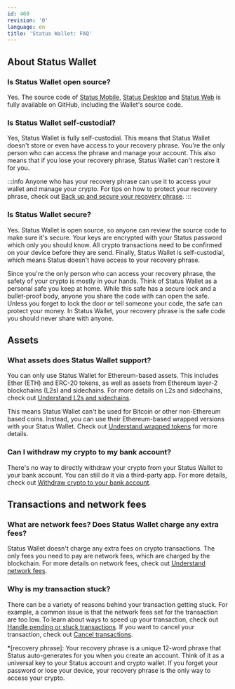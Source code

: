 ```yaml
---
id: 460
revision: '0'
language: en
title: 'Status Wallet: FAQ'
---
```


## About Status Wallet

### Is Status Wallet open source?

Yes. The source code of [Status Mobile](https://github.com/status-im/status-mobile), [Status Desktop](https://github.com/status-im/status-desktop) and [Status Web](https://github.com/status-im/status-web) is fully available on GitHub, including the Wallet's source code.

### Is Status Wallet self-custodial?

Yes, Status Wallet is fully self-custodial. This means that Status Wallet doesn't store or even have access to your recovery phrase. You're the only person who can access the phrase and manage your account. This also means that if you lose your recovery phrase, Status Wallet can't restore it for you.

:::info
Anyone who has your recovery phrase can use it to access your wallet and manage your crypto. For tips on how to protect your recovery phrase, check out [Back up and secure your recovery phrase](../your-profile-and-preferences/back-up-and-secure-your-recovery-phrase).
:::

### Is Status Wallet secure?

Yes. Status Wallet is open source, so anyone can review the source code to make sure it's secure. Your keys are encrypted with your Status password which only you should know. All crypto transactions need to be confirmed on your device before they are send. Finally, Status Wallet is self-custodial, which means Status doesn't have access to your recovery phrase.

Since you're the only person who can access your recovery phrase, the safety of your crypto is mostly in your hands. Think of Status Wallet as a personal safe you keep at home. While this safe has a secure lock and a bullet-proof body, anyone you share the code with can open the safe. Unless you forget to lock the door or tell someone your code, the safe can protect your money. In Status Wallet, your recovery phrase is the safe code you should never share with anyone.

## Assets

### What assets does Status Wallet support?

You can only use Status Wallet for Ethereum-based assets. This includes Ether (ETH) and ERC-20 tokens, as well as assets from Ethereum layer-2 blockchains (L2s) and sidechains. For more details on L2s and sidechains, check out [Understand L2s and sidechains](./understand-l2s-and-sidechains).

This means Status Wallet can't be used for Bitcoin or other non-Ethereum based coins. Instead, you can use their Ethereum-based wrapped versions with your Status Wallet. Check out [Understand wrapped tokens](./understand-wrapped-tokens) for more details.

### Can I withdraw my crypto to my bank account?

There's no way to directly withdraw your crypto from your Status Wallet to your bank account. You can still do it via a third-party app. For more details, check out [Withdraw crypto to your bank account](./withdraw-crypto-to-your-bank-account).

## Transactions and network fees

### What are network fees? Does Status Wallet charge any extra fees?

Status Wallet doesn't charge any extra fees on crypto transactions. The only fees you need to pay are network fees, which are charged by the blockchain. For more details on network fees, check out [Understand network fees](./understand-network-fees).

### Why is my transaction stuck?

There can be a variety of reasons behind your transaction getting stuck. For example, a common issue is that the network fees set for the transaction are too low. To learn about ways to speed up your transaction, check out [Handle pending or stuck transactions](./handle-pending-or-stuck-transactions). If you want to cancel your transaction, check out [Cancel transactions](./cancel-transactions).

\*[recovery phrase]: Your recovery phrase is a unique 12-word phrase that Status auto-generates for you when you create an account. Think of it as a universal key to your Status account and crypto wallet. If you forget your password or lose your device, your recovery phrase is the only way to access your crypto.
